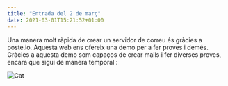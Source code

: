 ```yaml
---
title: "Entrada del 2 de març"
date: 2021-03-01T15:21:52+01:00
---
```


Una manera molt ràpida de crear un servidor de correu és gràcies a poste.io.
Aquesta web ens ofereix una demo per a fer proves i demés.
Gràcies a aquesta demo som capaços de crear mails i fer diverses proves, encara que sigui de manera temporal :

![Cat](/images/1acapt.png)

